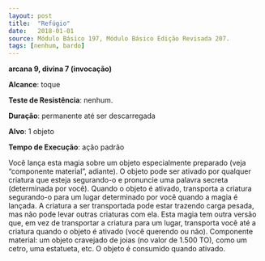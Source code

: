 ```yaml
---
layout: post
title:  "Refúgio"
date:   2018-01-01
source: Módulo Básico 197, Módulo Básico Edição Revisada 207.
tags: [nenhum, bardo]
---
```


**arcana 9, divina 7 (invocação)**

**Alcance**: toque

**Teste de Resistência**: nenhum.

**Duração**: permanente até ser descarregada

**Alvo**: 1 objeto

**Tempo de Execução**: ação padrão

Você lança esta magia sobre um objeto especialmente preparado (veja “componente material”, adiante). O objeto pode ser ativado por qualquer criatura que esteja segurando-o e pronuncie uma palavra secreta (determinada por você). Quando o objeto é ativado, transporta a criatura segurando-o para um lugar determinado por você quando a magia é lançada.
A criatura a ser transportada pode estar trazendo carga pesada, mas não pode levar outras criaturas com ela.
Esta magia tem outra versão que, em vez de transportar a criatura para um lugar, transporta você até a criatura quando o objeto é ativado (você querendo ou não).
Componente material: um objeto cravejado de joias (no valor de 1.500 TO), como um cetro, uma estatueta, etc. O objeto é consumido quando ativado.
